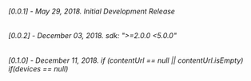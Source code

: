 ###### [0.0.1] - ‎May ‎29, ‎2018. Initial Development Release
###### [0.0.2] - December 03, ‎2018. sdk: ">=2.0.0 <5.0.0"
###### [0.1.0] - December 11, ‎2018. if (contentUrl == null || contentUrl.isEmpty)  if(devices == null)


